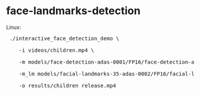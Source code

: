 # face-landmarks-detection

Linux:
 <pre> ./interactive_face_detection_demo \ 
        <br>&nbsp;&nbsp;&nbsp; -i videos/children.mp4 \ 
        <br>&nbsp;&nbsp;&nbsp; -m models/face-detection-adas-0001/FP16/face-detection-adas-0001.xml` \ 
        <br>&nbsp;&nbsp;&nbsp; -m_lm models/facial-landmarks-35-adas-0002/FP16/facial-landmarks-35-adas-0002.xml` \ 
        <br>&nbsp;&nbsp;&nbsp; -o results/children_release.mp4 
</pre>